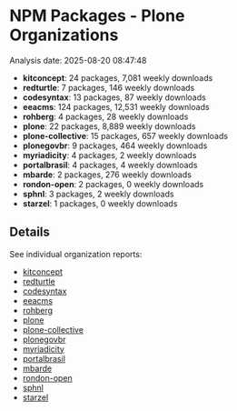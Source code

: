 # NPM Packages - Plone Organizations

Analysis date: 2025-08-20 08:47:48

- **kitconcept**: 24 packages, 7,081 weekly downloads
- **redturtle**: 7 packages, 146 weekly downloads
- **codesyntax**: 13 packages, 87 weekly downloads
- **eeacms**: 124 packages, 12,531 weekly downloads
- **rohberg**: 4 packages, 28 weekly downloads
- **plone**: 22 packages, 8,889 weekly downloads
- **plone-collective**: 15 packages, 657 weekly downloads
- **plonegovbr**: 9 packages, 464 weekly downloads
- **myriadicity**: 4 packages, 2 weekly downloads
- **portalbrasil**: 4 packages, 4 weekly downloads
- **mbarde**: 2 packages, 276 weekly downloads
- **rondon-open**: 2 packages, 0 weekly downloads
- **sphnl**: 3 packages, 2 weekly downloads
- **starzel**: 1 packages, 0 weekly downloads

## Details

See individual organization reports:

- [kitconcept](npm-packages-kitconcept.md)
- [redturtle](npm-packages-redturtle.md)
- [codesyntax](npm-packages-codesyntax.md)
- [eeacms](npm-packages-eeacms.md)
- [rohberg](npm-packages-rohberg.md)
- [plone](npm-packages-plone.md)
- [plone-collective](npm-packages-plone-collective.md)
- [plonegovbr](npm-packages-plonegovbr.md)
- [myriadicity](npm-packages-myriadicity.md)
- [portalbrasil](npm-packages-portalbrasil.md)
- [mbarde](npm-packages-mbarde.md)
- [rondon-open](npm-packages-rondon-open.md)
- [sphnl](npm-packages-sphnl.md)
- [starzel](npm-packages-starzel.md)